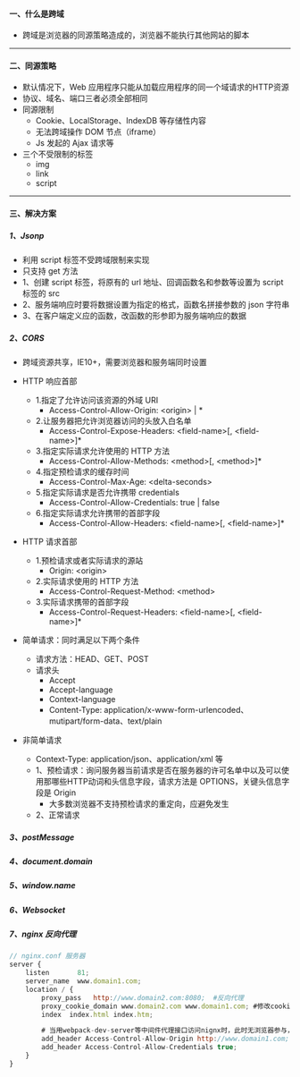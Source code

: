 #### 一、什么是跨域

+ 跨域是浏览器的同源策略造成的，浏览器不能执行其他网站的脚本

---

#### 二、同源策略

+ 默认情况下，Web 应用程序只能从加载应用程序的同一个域请求的HTTP资源
+ 协议、域名、端口三者必须全部相同
+ 同源限制
  + Cookie、LocalStorage、IndexDB 等存储性内容
  + 无法跨域操作 DOM 节点（iframe）
  + Js 发起的 Ajax 请求等
+ 三个不受限制的标签
  + img
  + link
  + script

---

#### 三、解决方案

##### 1、Jsonp

+ 利用 script 标签不受跨域限制来实现
+ 只支持 get 方法
+ 1、创建 script 标签，将原有的 url 地址、回调函数名和参数等设置为 script 标签的 src
+ 2、服务端响应时要将数据设置为指定的格式，函数名拼接参数的 json 字符串
+ 3、在客户端定义应的函数，改函数的形参即为服务端响应的数据

##### 2、CORS

+ 跨域资源共享，IE10+，需要浏览器和服务端同时设置

+ HTTP 响应首部
  + 1.指定了允许访问该资源的外域 URI
    + Access-Control-Allow-Origin: \<origin> | *
  + 2.让服务器把允许浏览器访问的头放入白名单
    + Access-Control-Expose-Headers: \<field-name>[, \<field-name>]*
  + 3.指定实际请求允许使用的 HTTP 方法
    + Access-Control-Allow-Methods: \<method>[, \<method>]*
  + 4.指定预检请求的缓存时间
    + Access-Control-Max-Age: \<delta-seconds>
  + 5.指定实际请求是否允许携带 credentials
    + Access-Control-Allow-Credentials: true | false
  + 6.指定实际请求允许携带的首部字段
    + Access-Control-Allow-Headers: \<field-name>[, \<field-name>]*

+ HTTP 请求首部
  + 1.预检请求或者实际请求的源站
    + Origin: \<origin>
  + 2.实际请求使用的 HTTP 方法
    + Access-Control-Request-Method: \<method>
  + 3.实际请求携带的首部字段
    + Access-Control-Request-Headers: \<field-name>[, \<field-name>]*

+ 简单请求：同时满足以下两个条件
  + 请求方法：HEAD、GET、POST
  + 请求头
    + Accept
    + Accept-language
    + Context-language
    + Content-Type: application/x-www-form-urlencoded、mutipart/form-data、text/plain

+ 非简单请求
  + Context-Type: application/json、application/xml 等
  + 1、预检请求：询问服务器当前请求是否在服务器的许可名单中以及可以使用那哪些HTTP动词和头信息字段，请求方法是 OPTIONS，关键头信息字段是 Origin
    + 大多数浏览器不支持预检请求的重定向，应避免发生
  + 2、正常请求

##### 3、postMessage

##### 4、document.domain

##### 5、window.name

##### 6、Websocket

##### 7、nginx 反向代理

```js
// nginx.conf 服务器
server {
    listen       81;
    server_name  www.domain1.com;
    location / {
        proxy_pass   http://www.domain2.com:8080;  #反向代理
        proxy_cookie_domain www.domain2.com www.domain1.com; #修改cookie里域名
        index  index.html index.htm;

        # 当用webpack-dev-server等中间件代理接口访问nignx时，此时无浏览器参与，故没有同源限制，下面的跨域配置可不启用
        add_header Access-Control-Allow-Origin http://www.domain1.com;  #当前端只跨域不带cookie时，可为*
        add_header Access-Control-Allow-Credentials true;
    }
}
```

